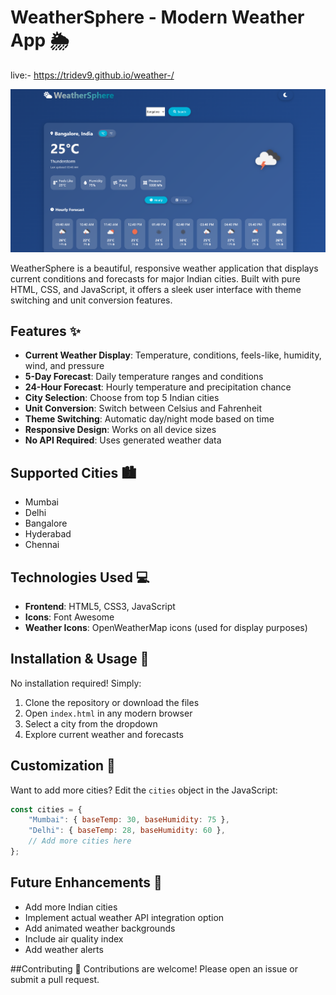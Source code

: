 # WeatherSphere - Modern Weather App 🌦️

live:- https://tridev9.github.io/weather-/

![WeatherSphere Screenshot](screenshot.png)

WeatherSphere is a beautiful, responsive weather application that displays current conditions and forecasts for major Indian cities. Built with pure HTML, CSS, and JavaScript, it offers a sleek user interface with theme switching and unit conversion features.

## Features ✨

- **Current Weather Display**: Temperature, conditions, feels-like, humidity, wind, and pressure
- **5-Day Forecast**: Daily temperature ranges and conditions
- **24-Hour Forecast**: Hourly temperature and precipitation chance
- **City Selection**: Choose from top 5 Indian cities
- **Unit Conversion**: Switch between Celsius and Fahrenheit
- **Theme Switching**: Automatic day/night mode based on time
- **Responsive Design**: Works on all device sizes
- **No API Required**: Uses generated weather data

## Supported Cities 🏙️

- Mumbai
- Delhi
- Bangalore
- Hyderabad
- Chennai

## Technologies Used 💻

- **Frontend**: HTML5, CSS3, JavaScript
- **Icons**: Font Awesome
- **Weather Icons**: OpenWeatherMap icons (used for display purposes)

## Installation & Usage 🚀

No installation required! Simply:

1. Clone the repository or download the files
2. Open `index.html` in any modern browser
3. Select a city from the dropdown
4. Explore current weather and forecasts

## Customization 🎨

Want to add more cities? Edit the `cities` object in the JavaScript:

```javascript
const cities = {
    "Mumbai": { baseTemp: 30, baseHumidity: 75 },
    "Delhi": { baseTemp: 28, baseHumidity: 60 },
    // Add more cities here
};
```


## Future Enhancements 🔮

* Add more Indian cities
* Implement actual weather API integration option
* Add animated weather backgrounds
* Include air quality index
* Add weather alerts

##Contributing 🤝
Contributions are welcome! Please open an issue or submit a pull request.
